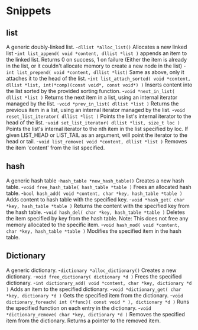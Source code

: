 # Snippets

## list
A generic doubly-linked list.
-`dllist *alloc_list()` Allocates a new linked list
-`int list_append( void *content, dllist *list )` appends an item to the linked list. Returns 0 on success, 1 on failure (Either the item is already in the list, or it couldn't allocate memory to create a new node in the list)
-`int list_prepend( void *content, dllist *list)` Same as above, only it attaches it to the head of the list.
-`int list_attach_sorted( void *content, dllist *list, int(*comp)(const void*, const void*) )` Inserts content into the list sorted by the provided sorting function.
-`void *next_in_list( dllist *list )` Returns the next item in a list, using an internal iterator managed by the list.
-`void *prev_in_list( dllist *list )` Returns the previous item in a list, using an internal iterator managed by the list.
-`void reset_list_iterator( dllist *list )` Points the list's internal iterator to the head of the list.
-`void set_list_iterator( dllist *list, size_t loc )` Points the list's internal iterator to the nth item in the list specified by loc. If given LIST_HEAD or LIST_TAIL as an argument, will point the iterator to the head or tail.
-`void list_remove( void *content, dllist *list )` Removes the item 'content' from the list specified.

## hash
A generic hash table
-`hash_table *new_hash_table()` Creates a new hash table.
-`void free_hash_table( hash_table *table )` Frees an allocated hash table.
-`bool hash_add( void *content, char *key, hash_table *table )` Adds content to hash table with the specified key.
-`void *hash_get( char *key, hash_table *table )` Returns the content with the specified key from the hash table.
-`void hash_del( char *key, hash_table *table )` Deletes the item specified by key from the hash table. Note: This does not free any memory allocated to the specific item.
-`void hash_mod( void *content, char *key, hash_table *table )` Modifies the specified item in the hash table.

## Dictionary
A generic dictionary.
-`dictionary *alloc_dictionary()` Creates a new dictionary.
-`void free_dictionary( dictionary *d )` Frees the specified dictionary.
-`int dictionary_add( void *content, char *key, dictionary *d )` Adds an item to the specified dictionary.
-`void *dictionary_get( char *key, dictionary *d )` Gets the specified item from the dictionary.
-`void dictionary_foreach( int (*func)( const void * ), dictionary *d )` Runs the specified function on each entry in the dictionary.
-`void *dictionary_remove( char *key, dictionary *d )` Removes the specified item from the dictionary. Returns a pointer to the removed item.
